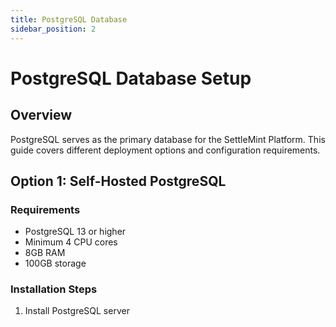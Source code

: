 ```yaml
---
title: PostgreSQL Database
sidebar_position: 2
---
```


# PostgreSQL Database Setup

## Overview

PostgreSQL serves as the primary database for the SettleMint Platform. This guide covers different deployment options and configuration requirements.

## Option 1: Self-Hosted PostgreSQL

### Requirements
- PostgreSQL 13 or higher
- Minimum 4 CPU cores
- 8GB RAM
- 100GB storage

### Installation Steps
1. Install PostgreSQL server 